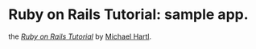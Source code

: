 # Ruby on Rails Tutorial: sample app.
the [*Ruby on Rails Tutorial*](http://railstutorial.org)
by [Michael Hartl](http://michaelhartl.com/).
